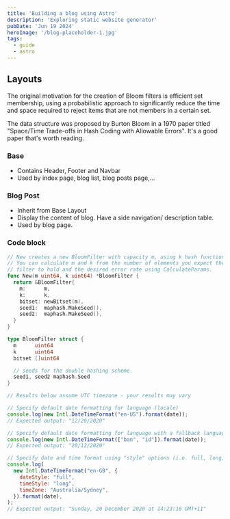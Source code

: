 ```yaml
---
title: 'Building a blog using Astro'
description: 'Exploring static website generator'
pubDate: 'Jun 19 2024'
heroImage: '/blog-placeholder-1.jpg'
tags: 
  - guide
  - astro
---
```

## Layouts
The original motivation for the creation of Bloom filters is efficient set membership, using a probabilistic approach to significantly reduce the time and space required to reject items that are not members in a certain set.

The data structure was proposed by Burton Bloom in a 1970 paper titled "Space/Time Trade-offs in Hash Coding with Allowable Errors". It's a good paper that's worth reading.

### Base
- Contains Header, Footer and Navbar
- Used by index page, blog list, blog posts page,... 

### Blog Post
- Inherit from Base Layout
- Display the content of blog. Have a side navigation/ description table.
- Used by blog page.

### Code block
```go
// New creates a new BloomFilter with capacity m, using k hash functions.
// You can calculate m and k from the number of elements you expect the
// filter to hold and the desired error rate using CalculateParams.
func New(m uint64, k uint64) *BloomFilter {
  return &BloomFilter{
    m:      m,
    k:      k,
    bitset: newBitset(m),
    seed1:  maphash.MakeSeed(),
    seed2:  maphash.MakeSeed(),
  }
}

type BloomFilter struct {
  m      uint64
  k      uint64
  bitset []uint64

  // seeds for the double hashing scheme.
  seed1, seed2 maphash.Seed
}
```

```js
// Results below assume UTC timezone - your results may vary

// Specify default date formatting for language (locale)
console.log(new Intl.DateTimeFormat("en-US").format(date));
// Expected output: "12/20/2020"

// Specify default date formatting for language with a fallback language (in this case Indonesian)
console.log(new Intl.DateTimeFormat(["ban", "id"]).format(date));
// Expected output: "20/12/2020"

// Specify date and time format using "style" options (i.e. full, long, medium, short)
console.log(
  new Intl.DateTimeFormat("en-GB", {
    dateStyle: "full",
    timeStyle: "long",
    timeZone: "Australia/Sydney",
  }).format(date),
);
// Expected output: "Sunday, 20 December 2020 at 14:23:16 GMT+11"

```